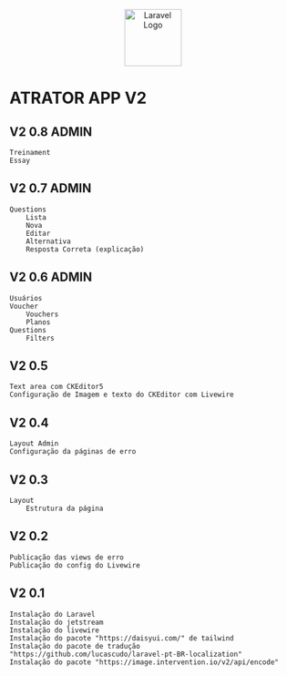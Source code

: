<p align="center">
<a href="https://github.com/osvaldolaini" target="_blank">
<img src="https://avatars.githubusercontent.com/u/75580327?s=64&v=4" width="100" alt="Laravel Logo">
</a>
</p>

# ATRATOR APP V2
## V2 0.8 ADMIN
    Treinament
    Essay
    
## V2 0.7 ADMIN
    Questions
        Lista
        Nova
        Editar
        Alternativa
        Resposta Correta (explicação)
        
## V2 0.6 ADMIN
    Usuários
    Voucher
        Vouchers
        Planos
    Questions
        Filters

## V2 0.5 
    Text area com CKEditor5
    Configuração de Imagem e texto do CKEditor com Livewire
## V2 0.4 
    Layout Admin
    Configuração da páginas de erro

## V2 0.3
    Layout
        Estrutura da página

## V2 0.2
    Publicação das views de erro
    Publicação do config do Livewire

## V2 0.1
    Instalação do Laravel
    Instalação do jetstream
    Instalação do livewire
    Instalação do pacote "https://daisyui.com/" de tailwind
    Instalação do pacote de tradução "https://github.com/lucascudo/laravel-pt-BR-localization"
    Instalação do pacote "https://image.intervention.io/v2/api/encode"
